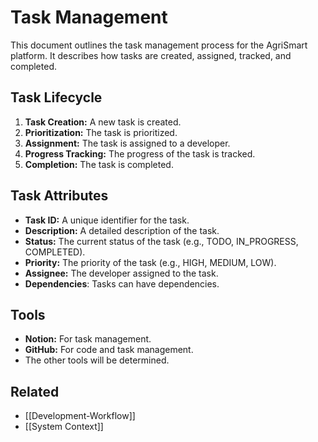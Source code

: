 # Task Management

This document outlines the task management process for the AgriSmart platform. It describes how tasks are created, assigned, tracked, and completed.

## Task Lifecycle

1.  **Task Creation:** A new task is created.
2.  **Prioritization:** The task is prioritized.
3.  **Assignment:** The task is assigned to a developer.
4.  **Progress Tracking:** The progress of the task is tracked.
5.  **Completion:** The task is completed.

## Task Attributes

*   **Task ID:** A unique identifier for the task.
*   **Description:** A detailed description of the task.
*   **Status:** The current status of the task (e.g., TODO, IN_PROGRESS, COMPLETED).
*   **Priority:** The priority of the task (e.g., HIGH, MEDIUM, LOW).
*   **Assignee:** The developer assigned to the task.
* **Dependencies**: Tasks can have dependencies.

## Tools

*   **Notion:** For task management.
*   **GitHub:** For code and task management.
* The other tools will be determined.

## Related

*   [[Development-Workflow]]
* [[System Context]]
